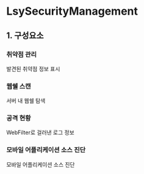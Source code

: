 # LsySecurityManagement

## 1. 구성요소

### 취약점 관리
발견된 취약점 정보 표시

### 웹쉘 스캔
서버 내 웹쉘 탐색

### 공격 현황
WebFilter로 걸러낸 로그 정보 

### 모바일 어플리케이션 소스 진단
모바일 어플리케이션 소스 진단
